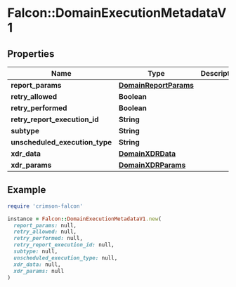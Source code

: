 # Falcon::DomainExecutionMetadataV1

## Properties

| Name | Type | Description | Notes |
| ---- | ---- | ----------- | ----- |
| **report_params** | [**DomainReportParams**](DomainReportParams.md) |  |  |
| **retry_allowed** | **Boolean** |  |  |
| **retry_performed** | **Boolean** |  |  |
| **retry_report_execution_id** | **String** |  |  |
| **subtype** | **String** |  |  |
| **unscheduled_execution_type** | **String** |  |  |
| **xdr_data** | [**DomainXDRData**](DomainXDRData.md) |  |  |
| **xdr_params** | [**DomainXDRParams**](DomainXDRParams.md) |  |  |

## Example

```ruby
require 'crimson-falcon'

instance = Falcon::DomainExecutionMetadataV1.new(
  report_params: null,
  retry_allowed: null,
  retry_performed: null,
  retry_report_execution_id: null,
  subtype: null,
  unscheduled_execution_type: null,
  xdr_data: null,
  xdr_params: null
)
```

